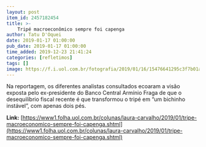 ```yaml
---
layout: post
item_id: 2457182454
title: >-
    Tripé macroeconômico sempre foi capenga
author: Tatu D'Oquei
date: 2019-01-17 01:00:00
pub_date: 2019-01-17 01:00:00
time_added: 2019-12-23 21:41:24
categories: [refletimos]
tags: []
image: https://f.i.uol.com.br/fotografia/2019/01/16/15476641295c3f7b01a69a1_1547664129_3x2_xl.jpg
---
```


Na reportagem, os diferentes analistas consultados ecoaram a visão exposta pelo ex-presidente do Banco Central Armínio Fraga de que o desequilíbrio fiscal recente é que transformou o tripé em “um bichinho instável”, com apenas dois pés.

**Link:** [https://www1.folha.uol.com.br/colunas/laura-carvalho/2019/01/tripe-macroeconomico-sempre-foi-capenga.shtml](https://www1.folha.uol.com.br/colunas/laura-carvalho/2019/01/tripe-macroeconomico-sempre-foi-capenga.shtml)

